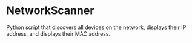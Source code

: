 # NetworkScanner
Python script that discovers all devices on the network, displays their IP address, and displays their MAC address.
